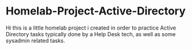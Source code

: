 # Homelab-Project-Active-Directory
Hi this is a little homelab project i created in order to practice Active Directory tasks typically done by a Help Desk tech, as well as some sysadmin related tasks. 
